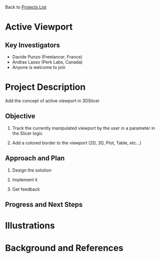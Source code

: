 Back to [Projects List](../../README.md#ProjectsList)

# Active Viewport

## Key Investigators

- Davide Punzo (Freelancer, France) 
- Andras Lasso (Perk Labs, Canada)
- Anyone is welcome to join

# Project Description

Add the concept of active viewport in 3DSlicer

## Objective

1) Track the currently manipulated viewport by the user in a parameter in the Slicer logic

2) Add a colored border to the viewport (2D, 3D, Plot, Table, etc...)

## Approach and Plan

1) Design the solution

2) Implement it

3) Get feedback

## Progress and Next Steps


# Illustrations


# Background and References

